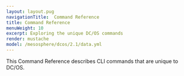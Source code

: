 ```yaml
---
layout: layout.pug
navigationTitle:  Command Reference
title: Command Reference
menuWeight: 10
excerpt: Exploring the unique DC/OS commands
render: mustache
model: /mesosphere/dcos/2.1/data.yml
---
```


This Command Reference describes CLI commands that are unique to DC/OS.

